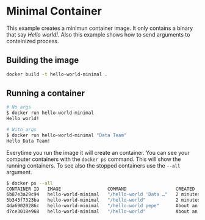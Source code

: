 # Minimal Container

This example creates a minimun container image. It only contains a binary that say *Hello world!*. Also this example shows how to send arguments to conteinized process.

## Building the image

```bash
docker build -t hello-world-minimal .
```

## Running a container

```bash
# No args
$ docker run hello-world-minimal 
Hello world!

# With args
$ docker run hello-world-minimal "Data Team"
Hello Data Team!
```

Everytime you run the image it will create an container. You can see your computer containers with the `docker ps` command. This will show the running containers. To see also the stopped containers use the `--all` argument.

```bash
$ docker ps --all
CONTAINER ID   IMAGE                 COMMAND                  CREATED             STATUS                         PORTS     NAMES
6b87e3a29c94   hello-world-minimal   "/hello-world 'Data …"   2 minutes ago       Exited (0) 2 minutes ago                 mystifying_hamilton
5b343f7323ba   hello-world-minimal   "/hello-world"           2 minutes ago       Exited (0) 2 minutes ago                 jolly_chatterjee
4da69020286c   hello-world-minimal   "/hello-world pepe"      About an hour ago   Exited (0) About an hour ago             strange_bell
d7ce3018e968   hello-world-minimal   "/hello-world"           About an hour ago   Exited (0) About an hour ago             charming_curran
```
